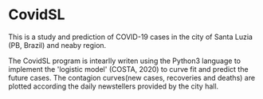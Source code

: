 # CovidSL
This is a study and prediction of COVID-19 cases in the city of Santa Luzia (PB, Brazil) and neaby region.

The CovidSL program is intearlly writen using the Python3 language to implement the 'logistic model' (COSTA, 2020) to curve fit and predict the future cases. The contagion curves(new cases, recoveries and deaths) are plotted according the daily newstellers provided by the city hall.
